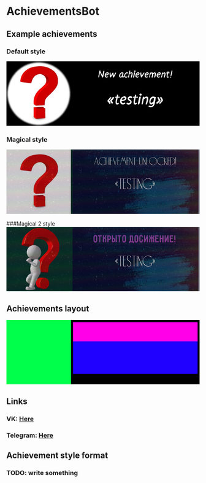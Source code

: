 # AchievementsBot

## Example achievements

### Default style
![Default style](Images/styles/default.png)

### Magical style
![Magical style](Images/styles/magical.png)

###Magical 2 style
![Magical 2 style](Images/styles/magical_2.png)

## Achievements layout
![Achievement layout](Images/styles/layout.png)

## Links
### VK: [Here](https://vk.com/achievebot)
### Telegram: [Here](https://t.me/dostizbot)

## Achievement style format
### TODO: write something
